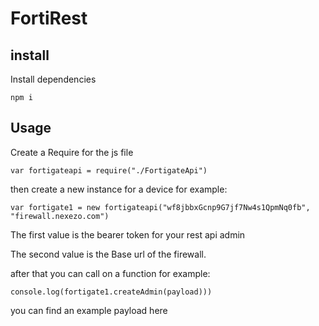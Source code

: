 # FortiRest
## install 
Install dependencies
 
    npm i

## Usage
Create a Require for the js file

    var fortigateapi = require("./FortigateApi")

then create a new instance for a device for example:

    var fortigate1 = new fortigateapi("wf8jbbxGcnp9G7jf7Nw4s1QpmNq0fb", "firewall.nexezo.com")

The first value is the bearer token for your rest api admin  

The second value is the Base url of the firewall.

after that you can call on a  function for example:

    console.log(fortigate1.createAdmin(payload)))

you can find an example payload here